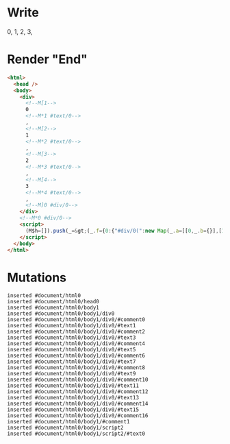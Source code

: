 # Write
  <div><!M[1>0<!M*1 #text/0>, <!M[2>1<!M*2 #text/0>, <!M[3>2<!M*3 #text/0>, <!M[4>3<!M*4 #text/0>, <!M]0 #div/0></div><!M*0 #div/0><script>(M$h=[]).push(_=>(_.f={0:{"#div/0(":new Map(_.a=[[0,_.b={}],[1,_.c={}],[2,_.d={}],[3,_.e={}]])},1:_.b,2:_.c,3:_.d,4:_.e}),[])</script>


# Render "End"
```html
<html>
  <head />
  <body>
    <div>
      <!--M[1-->
      0
      <!--M*1 #text/0-->
      , 
      <!--M[2-->
      1
      <!--M*2 #text/0-->
      , 
      <!--M[3-->
      2
      <!--M*3 #text/0-->
      , 
      <!--M[4-->
      3
      <!--M*4 #text/0-->
      , 
      <!--M]0 #div/0-->
    </div>
    <!--M*0 #div/0-->
    <script>
      (M$h=[]).push(_=&gt;(_.f={0:{"#div/0(":new Map(_.a=[[0,_.b={}],[1,_.c={}],[2,_.d={}],[3,_.e={}]])},1:_.b,2:_.c,3:_.d,4:_.e}),[])
    </script>
  </body>
</html>
```

# Mutations
```
inserted #document/html0
inserted #document/html0/head0
inserted #document/html0/body1
inserted #document/html0/body1/div0
inserted #document/html0/body1/div0/#comment0
inserted #document/html0/body1/div0/#text1
inserted #document/html0/body1/div0/#comment2
inserted #document/html0/body1/div0/#text3
inserted #document/html0/body1/div0/#comment4
inserted #document/html0/body1/div0/#text5
inserted #document/html0/body1/div0/#comment6
inserted #document/html0/body1/div0/#text7
inserted #document/html0/body1/div0/#comment8
inserted #document/html0/body1/div0/#text9
inserted #document/html0/body1/div0/#comment10
inserted #document/html0/body1/div0/#text11
inserted #document/html0/body1/div0/#comment12
inserted #document/html0/body1/div0/#text13
inserted #document/html0/body1/div0/#comment14
inserted #document/html0/body1/div0/#text15
inserted #document/html0/body1/div0/#comment16
inserted #document/html0/body1/#comment1
inserted #document/html0/body1/script2
inserted #document/html0/body1/script2/#text0
```